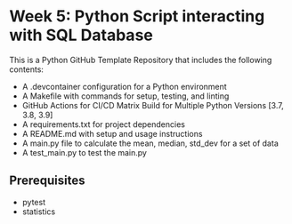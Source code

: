 # Week 5: Python Script interacting with SQL Database

This is a Python GitHub Template Repository that includes the following contents:
- A .devcontainer configuration for a Python environment
- A Makefile with commands for setup, testing, and linting
- GitHub Actions for CI/CD Matrix Build for Multiple Python Versions [3.7, 3.8, 3.9]
- A requirements.txt for project dependencies
- A README.md with setup and usage instructions
- A main.py file to calculate the mean, median, std_dev for a set of data
- A test_main.py to test the main.py
  
## Prerequisites

- pytest
- statistics
